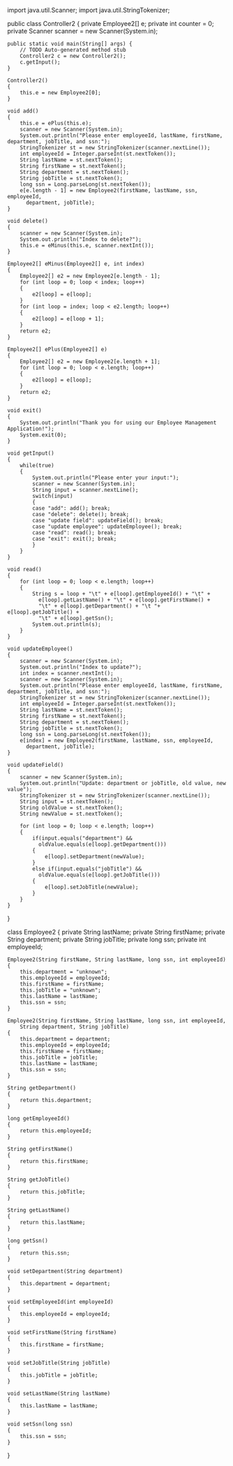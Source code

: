 import java.util.Scanner;
import java.util.StringTokenizer;


public class Controller2 {
	private Employee2[] e;
	private int counter = 0;
	private Scanner scanner = new Scanner(System.in);
	
	public static void main(String[] args) {
		// TODO Auto-generated method stub
		Controller2 c = new Controller2();
		c.getInput();
	}

	Controller2()
	{
		this.e = new Employee2[0];
	}
	
	void add()
	{
		this.e = ePlus(this.e);
		scanner = new Scanner(System.in);
		System.out.println("Please enter employeeId, lastName, firstName, department, jobTitle, and ssn:");
		StringTokenizer st = new StringTokenizer(scanner.nextLine());
		int employeeId = Integer.parseInt(st.nextToken());
		String lastName = st.nextToken();
		String firstName = st.nextToken();
		String department = st.nextToken();
		String jobTitle = st.nextToken();
		long ssn = Long.parseLong(st.nextToken());
		e[e.length - 1] = new Employee2(firstName, lastName, ssn, employeeId,
		  department, jobTitle);
	}
	
	void delete()
	{
		scanner = new Scanner(System.in);
		System.out.println("Index to delete?");
		this.e = eMinus(this.e, scanner.nextInt());
	}
	
	Employee2[] eMinus(Employee2[] e, int index)
	{
		Employee2[] e2 = new Employee2[e.length - 1];
		for (int loop = 0; loop < index; loop++)
		{
			e2[loop] = e[loop];
		}
		for (int loop = index; loop < e2.length; loop++)
		{
			e2[loop] = e[loop + 1];
		}
		return e2;
	}
	
	Employee2[] ePlus(Employee2[] e)
	{
		Employee2[] e2 = new Employee2[e.length + 1];
		for (int loop = 0; loop < e.length; loop++)
		{
			e2[loop] = e[loop];
		}
		return e2;
	}
	
	void exit()
	{
		System.out.println("Thank you for using our Employee Management Application!");
		System.exit(0);
	}
	
	void getInput()
	{
		while(true)
		{
			System.out.println("Please enter your input:");
			scanner = new Scanner(System.in);
			String input = scanner.nextLine();
			switch(input)
			{
			case "add": add(); break;
			case "delete": delete(); break;
			case "update field": updateField(); break;
			case "update employee": updateEmployee(); break;
			case "read": read(); break;
			case "exit": exit(); break;
			}
		}
	}
	
	void read()
	{
		for (int loop = 0; loop < e.length; loop++)
		{
			String s = loop + "\t" + e[loop].getEmployeeId() + "\t" + 
			  e[loop].getLastName() + "\t" + e[loop].getFirstName() +
			  "\t" + e[loop].getDepartment() + "\t "+ e[loop].getJobTitle() +
			  "\t" + e[loop].getSsn();
			System.out.println(s);
		}
	}
	
	void updateEmployee()
	{
		scanner = new Scanner(System.in);
		System.out.println("Index to update?");
		int index = scanner.nextInt();
		scanner = new Scanner(System.in);
		System.out.println("Please enter employeeId, lastName, firstName, department, jobTitle, and ssn:");
		StringTokenizer st = new StringTokenizer(scanner.nextLine());
		int employeeId = Integer.parseInt(st.nextToken());
		String lastName = st.nextToken();
		String firstName = st.nextToken();
		String department = st.nextToken();
		String jobTitle = st.nextToken();
		long ssn = Long.parseLong(st.nextToken());
		e[index] = new Employee2(firstName, lastName, ssn, employeeId,
		  department, jobTitle);
	}
	
	void updateField()
	{
		scanner = new Scanner(System.in);
		System.out.println("Update: department or jobTitle, old value, new value");
		StringTokenizer st = new StringTokenizer(scanner.nextLine());
		String input = st.nextToken();
		String oldValue = st.nextToken();
		String newValue = st.nextToken();
		
		for (int loop = 0; loop < e.length; loop++)
		{
			if(input.equals("department") &&
			  oldValue.equals(e[loop].getDepartment()))
			{
				e[loop].setDepartment(newValue);
			}
			else if(input.equals("jobTitle") &&
			  oldValue.equals(e[loop].getJobTitle()))
			{
				e[loop].setJobTitle(newValue);
			}
		}
	}
}

class Employee2
{
	private String lastName;
	private String firstName;
	private String department;
	private String jobTitle;
	private long ssn;
	private int employeeId;
	
	Employee2(String firstName, String lastName, long ssn, int employeeId)
	{
		this.department = "unknown";
		this.employeeId = employeeId;
		this.firstName = firstName;
		this.jobTitle = "unknown";
		this.lastName = lastName;
		this.ssn = ssn;
	}
	
	Employee2(String firstName, String lastName, long ssn, int employeeId,
		String department, String jobTitle)
	{
		this.department = department;
		this.employeeId = employeeId;
		this.firstName = firstName;
		this.jobTitle = jobTitle;
		this.lastName = lastName;
		this.ssn = ssn;
	}
	
	String getDepartment()
	{
		return this.department;
	}
	
	long getEmployeeId()
	{
		return this.employeeId;
	}
	
	String getFirstName()
	{
		return this.firstName;
	}
	
	String getJobTitle()
	{
		return this.jobTitle;
	}
	
	String getLastName()
	{
		return this.lastName;
	}
	
	long getSsn()
	{
		return this.ssn;
	}
	
	void setDepartment(String department)
	{
		this.department = department;
	}
	
	void setEmployeeId(int employeeId)
	{
		this.employeeId = employeeId;
	}
	
	void setFirstName(String firstName)
	{
		this.firstName = firstName;
	}
	
	void setJobTitle(String jobTitle)
	{
		this.jobTitle = jobTitle;
	}
	
	void setLastName(String lastName)
	{
		this.lastName = lastName;
	}
	
	void setSsn(long ssn)
	{
		this.ssn = ssn;
	}
}
